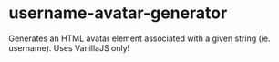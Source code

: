 # username-avatar-generator
Generates an HTML avatar element associated with a given string (ie. username). Uses VanillaJS only!

